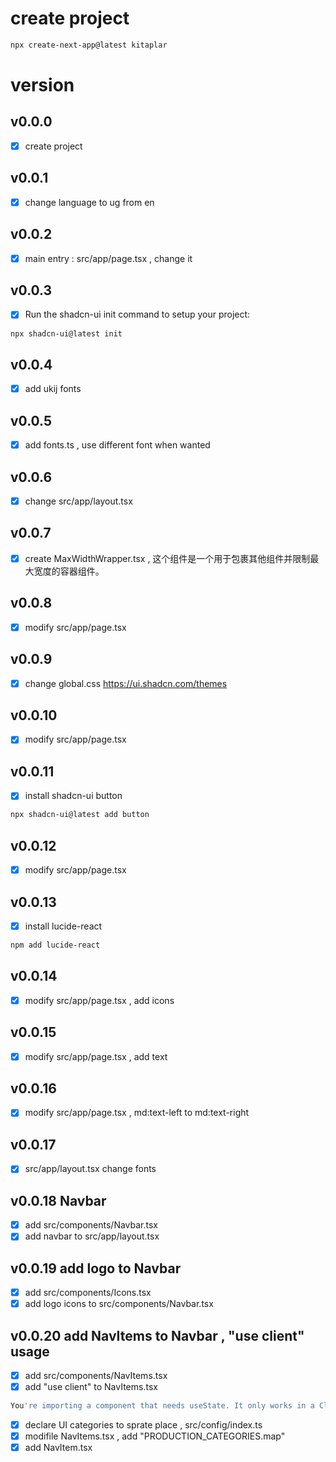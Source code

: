 # create project

```bash
npx create-next-app@latest kitaplar
```

# version

## v0.0.0

- [x] create project

## v0.0.1

- [x] change language to ug from en

## v0.0.2

- [x] main entry : src/app/page.tsx , change it

## v0.0.3

- [x] Run the shadcn-ui init command to setup your project:

```bash
npx shadcn-ui@latest init
```

## v0.0.4

- [x] add ukij fonts

## v0.0.5

- [x] add fonts.ts , use different font when wanted

## v0.0.6

- [x] change src/app/layout.tsx

## v0.0.7

- [x] create MaxWidthWrapper.tsx , 这个组件是一个用于包裹其他组件并限制最大宽度的容器组件。

## v0.0.8

- [x] modify src/app/page.tsx

## v0.0.9

- [x] change global.css https://ui.shadcn.com/themes

## v0.0.10

- [x] modify src/app/page.tsx

## v0.0.11

- [x] install shadcn-ui button

```bash
npx shadcn-ui@latest add button
```

## v0.0.12

- [x] modify src/app/page.tsx

## v0.0.13

- [x] install lucide-react

```bash
npm add lucide-react
```

## v0.0.14

- [x] modify src/app/page.tsx , add icons

## v0.0.15

- [x] modify src/app/page.tsx , add text

## v0.0.16

- [x] modify src/app/page.tsx , md:text-left to md:text-right

## v0.0.17

- [x] src/app/layout.tsx change fonts

## v0.0.18 Navbar

- [x] add src/components/Navbar.tsx
- [x] add navbar to src/app/layout.tsx

## v0.0.19 add logo to Navbar

- [x] add src/components/Icons.tsx
- [x] add logo icons to src/components/Navbar.tsx

## v0.0.20 add NavItems to Navbar , "use client" usage

- [x] add src/components/NavItems.tsx
- [x] add "use client" to NavItems.tsx

```bash
You're importing a component that needs useState. It only works in a Client Component but none of its parents are marked with "use client", so they're Server Components by default.
```

- [x] declare UI categories to sprate place , src/config/index.ts
- [x] modifile NavItems.tsx , add "PRODUCTION_CATEGORIES.map"
- [x] add NavItem.tsx
